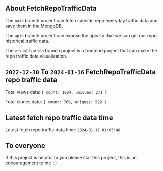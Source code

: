 ## About FetchRepoTrafficData

The `main` branch project can fetch specific repo everyday traffic data and save them in the MongoDB.

The `apis` branch project can expose the apis so that we can get our repo historical traffic data.

The `visualization` branch project is a frontend project that can make the repo traffic data visualization.

## `2022-12-30` To `2024-01-16` FetchRepoTrafficData repo traffic data

Total views data: `{ count: 1004, uniques: 271 }`

Total clones data: `{ count: 769, uniques: 529 }`

## Latest fetch repo traffic data time

Latest fetch repo traffic data time: `2024-01-17 01:05:48`

## To everyone

If this project is helpful to you please star this project, this is an encouragement to me `:)`



